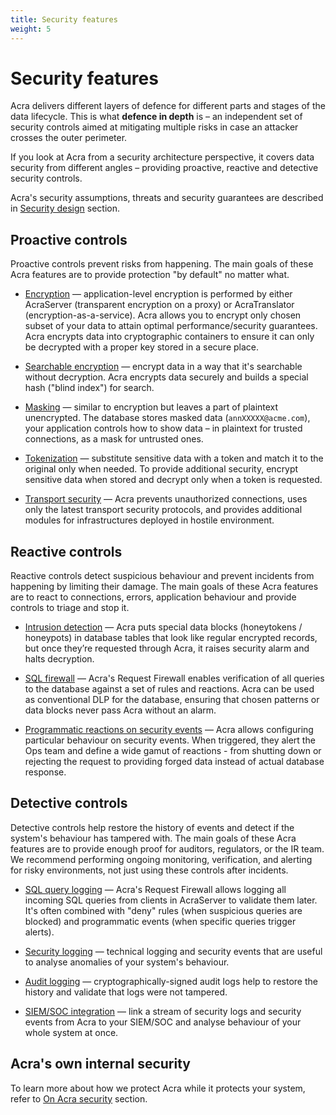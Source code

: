 ```yaml
---
title: Security features
weight: 5
---
```


# Security features

Acra delivers different layers of defence for different parts and stages of the data lifecycle. This is what **defence in depth** is – an independent set of security controls aimed at mitigating multiple risks in case an attacker crosses the outer perimeter.

If you look at Acra from a security architecture perspective, it covers data security from different angles – providing proactive, reactive and detective security controls.

Acra's security assumptions, threats and security guarantees are described in [Security design](/acra/acra-in-depth/security-design/) section.


## Proactive controls

Proactive controls prevent risks from happening. The main goals of these Acra features are to provide protection "by default" no matter what.

* [Encryption](/acra/security-controls/encryption/) —
  application-level encryption is performed by either AcraServer (transparent encryption on a proxy) or AcraTranslator (encryption-as-a-service). Acra allows you to encrypt only chosen subset of your data to attain optimal performance/security guarantees. Acra encrypts data into cryptographic containers to ensure it can only be decrypted with a proper key stored in a secure place.

* [Searchable encryption](/acra/security-controls/searchable-encryption/) —
  encrypt data in a way that it's searchable without decryption. Acra encrypts data securely and builds a special hash ("blind index") for search.
  
* [Masking](/acra/security-controls/masking/) —
  similar to encryption but leaves a part of plaintext unencrypted. The database stores masked data (`annXXXXX@acme.com`), your application controls how to show data – in plaintext for trusted connections, as a mask for untrusted ones.

* [Tokenization](/acra/security-controls/tokenization/) —
  substitute sensitive data with a token and match it to the original only when needed. To provide additional security, encrypt sensitive data when stored and decrypt only when a token is requested. 

* [Transport security](/acra/security-controls/transport-security/) —
  Acra prevents unauthorized connections, uses only the latest transport security protocols, and provides additional modules for infrastructures deployed in hostile environment.


## Reactive controls

Reactive controls detect suspicious behaviour and prevent incidents from happening by limiting their damage. The main goals of these Acra features are to react to connections, errors, application behaviour and provide controls to triage and stop it.

* [Intrusion detection](/acra/security-controls/intrusion-detection/) —
  Acra puts special data blocks (honeytokens / honeypots) in database tables that look like regular encrypted records, but once they’re requested through Acra, it raises security alarm and halts decryption.

* [SQL firewall](/acra/security-controls/sql-firewall) —
  Acra's Request Firewall enables verification of all queries to the database against a set of rules and reactions. Acra can be used as conventional DLP for the database, ensuring that chosen patterns or data blocks never pass Acra without an alarm.

* [Programmatic reactions on security events](/acra/security-controls/security-logging-and-events/programmatic-reactions/) —
  Acra allows configuring particular behaviour on security events. When triggered, they alert the Ops team and define a wide gamut of reactions - from shutting down or rejecting the request to providing forged data instead of actual database response.


## Detective controls

Detective controls help restore the history of events and detect if the system's behaviour has tampered with. The main goals of these Acra features are to provide enough proof for auditors, regulators, or the IR team. We recommend performing ongoing monitoring, verification, and alerting for risky environments, not just using these controls after incidents.

* [SQL query logging](/acra/security-controls/sql-firewall#logging-and-masking-queries/) —
  Acra's Request Firewall allows logging all incoming SQL queries from clients in AcraServer to validate them later. It's often combined with "deny" rules (when suspicious queries are blocked) and programmatic events (when specific queries trigger alerts).

* [Security logging](/acra/security-controls/security-logging-and-events/security-logging/) —
  technical logging and security events that are useful to analyse anomalies of your system's behaviour.

* [Audit logging](/acra/security-controls/security-logging-and-events/audit-logging/) —
  cryptographically-signed audit logs help to restore the history and validate that logs were not tampered.

* [SIEM/SOC integration](/acra/security-controls/security-logging-and-events/siem-soc-integration/) —
  link a stream of security logs and security events from Acra to your SIEM/SOC and analyse behaviour of your whole system at once.


## Acra's own internal security

To learn more about how we protect Acra while it protects your system, refer to [On Acra security](/acra/on-acra-security/) section.

